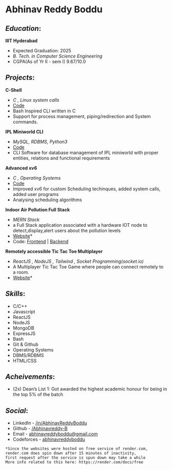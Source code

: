 # Abhinav Reddy Boddu

## ***Education***:
**IIIT Hyderabad**
* Expected Graduation: 2025
* *B. Tech. in Computer Science Engineering*
* CGPA(As of Yr II - sem I) 9.67/10.0

## ***Projects***:
**C-Shell**
* _C , Linux system calls_
* [Code](https://github.com/Abhinavreddy-B/C-Shell)
* Bash Inspired CLI written in C
* Support for process management, piping/redirection and System commands.

**IPL Miniworld CLI**
* _MySQL, RDBMS, Python3_
* [Code](https://github.com/Abhinavreddy-B/D_and_A/tree/master/Project_Phase-4)
* CLI Software for database management of IPL miniworld with proper entities, relations and functional requirements

**Advanced xv6**
* _C , Operating Systems_
* [Code](https://github.com/Abhinavreddy-B/Advanced-xv-6)
* Improved xv6 for custom Scheduling techinques, added system calls, added user programs
* Analysing scheduling algorithms

**Indoor Air Pollution Full Stack**
* _MERN Stack_
* a Full Stack application associated with a hardware IOT node to detect,display,alert users about the pollution levels
* [Website](https://indoor-air-pollution-18.onrender.com/)*
* Code: [Frontend](https://github.com/Abhinavreddy-B/ESW_Frontend) | [Backend](https://github.com/Abhinavreddy-B/ESW_backend)

**Remotely accessible Tic Tac Toe Multiplayer**
* _ReactJS , NodeJS , Tailwind , Socket Programming(socket.io)_
* A Multiplayer Tic Tac Toe Game where people can connect remotely to a room.
* [Website](https://tictactoemultiplayer.onrender.com/)*

## ***Skills***:
* C/C++
* Javascript
* ReactJS
* NodeJS
* MongoDB
* ExpressJS
* Bash
* Git & Github
* Operating Systems
* DBMS/RDBMS
* HTML/CSS

## ***Acheivements***:
* (2x) Dean’s List 1: Got awarded the highest academic honour for being in the top 5% of the batch

## ***Social***:
* LinkedIn   - [/in/AbhinavReddyBoddu](https://www.linkedin.com/in/AbhinavReddyBoddu)
* Github     - [/Abhinavreddy-B](https://github.com/Abhinavreddy-B)
* Email      - [abhinavreddyboddu@gmail.com](mailto:abhinavreddyboddu@gmail.com)
* Codeforces - [abhinavreddyboddu](https://codeforces.com/profile/abhinavreddyboddu)

```
*Since the websites were hosted on free service of render.com, 
render.com does spin down after 15 minutes of inactivity,
first request after the service is spun down may take a while
More info related to this here: https://render.com/docs/free
```
